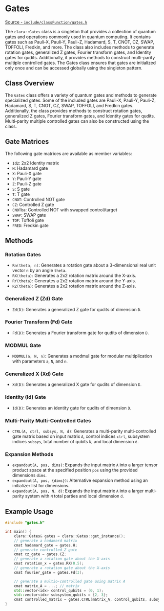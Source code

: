 # Gates

[Source - `include/classFunction/gates.h`](https://github.com/slowy07/clara/blob/main/include/classFunction/gates.h)

The `clara::Gates` class is a singleton that provides a collection of quantum
gates and operations commonly used in quantum computing. It contains gates such
as Pauli-X, Pauli-Y, Pauli-Z, Hadamard, S, T, CNOT, CZ, SWAP, TOFFOLI, Fredkin,
and more. The class also includes methods to generate rotation gates,
generalized Z gates, Fourier transform gates, and Identity gates for qudits.
Additionally, it provides methods to construct multi-parity multiple controlled
gates. The Gates class ensures that gates are initialized only once and can be
accessed globally using the singleton pattern.

## Class Overview

The `Gates` class offers a variety of quantum gates and methods to generate
specialized gates. Some of the included gates are Pauli-X, Pauli-Y, Pauli-Z,
Hadamard, S, T, CNOT, CZ, SWAP, TOFFOLI, and Fredkin gates. Additionally, the
class provides methods to construct rotation gates, generalized Z gates, Fourier
transform gates, and Identity gates for qudits. Multi-parity multiple controlled
gates can also be constructed using the class.

## Gate Matrices

The following gate matrices are available as member variables:

- `Id2`: 2x2 Identity matrix
- `H`: Hadamard gate
- `X`: Pauli-X gate
- `Y`: Pauli-Y gate
- `Z`: Pauli-Z gate
- `S`: S gate
- `T`: T gate
- `CNOT`: Controlled NOT gate
- `CZ`: Controlled Z gate
- `CNOTba`: Controlled NOT with swapped control/target
- `SWAP`: SWAP gate
- `TOF`: Toffoli gate
- `FRED`: Fredkin gate

## Methods

### Rotation Gates

- `Rn(theta, n)`: Generates a rotation gate about a 3-dimensional real unit
  vector `n` by an angle `theta`.
- `RX(theta)`: Generates a 2x2 rotation matrix around the X-axis.
- `RY(theta)`: Generates a 2x2 rotation matrix around the Y-axis.
- `RZ(theta)`: Generates a 2x2 rotation matrix around the Z-axis.

### Generalized Z (Zd) Gate

- `Zd(D)`: Generates a generalized Z gate for qudits of dimension `D`.

### Fourier Transform (Fd) Gate

- `Fd(D)`: Generates a Fourier transform gate for qudits of dimension `D`.

### MODMUL Gate

- `MODMUL(a, N, n)`: Generates a modmul gate for modular multiplication with
  parameters `a`, `N`, and `n`.

### Generalized X (Xd) Gate

- `Xd(D)`: Generates a generalized X gate for qudits of dimension `D`.

### Identity (Id) Gate

- `Id(D)`: Generates an identity gate for qudits of dimension `D`.

### Multi-Parity Multi-Controlled Gates

- `CTRL(A, ctrl, subsys, N, d)`: Generates a multi-parity multi-controlled gate
  matrix based on input matrix `A`, control indices `ctrl`, subsystem indices
  `subsys`, total number of qubits `N`, and local dimension `d`.

### Expansion Methods

- `expandout(A, pos, dims)`: Expands the input matrix `A` into a larger tensor
  product space at the specified position `pos` using the provided dimensions
  `dims`.
- `expandout(A, pos, {dims})`: Alternative expansion method using an initializer
  list for dimensions.
- `expandout(A, pos, N, d)`: Expands the input matrix `A` into a larger
  multi-parity system with `N` total parties and local dimension `d`.

## Example Usage

```cpp title=example_gates.cpp
#include "gates.h"

int main() {
    clara::Gates& gates = clara::Gates::get_instance();
    // generate a hadamard matrix
    cmat hadamard_gate = gates.H;
    // generate controlled-Z gate
    cmat cz_gate = gates.CZ;
    // generate a rotation gate about the X-axis
    cmat rotation_x = gates.RX(0.5);
    // generate a rotation gate about the X-axis
    cmat fourier_gate = gates.Fd(3);

    // generate a multio-controlled gate using matrix A
    cmat matrix_A = ...; // matrix
    std::vector<idx> control_qubits = (0, 1);
    std::vector<idx> subsystem_qubits = {2, 3};
    cmat controlled_matrix = gates.CTRL(matrix_A, control_qubits, subsystem_qubits, 4);
}
```
